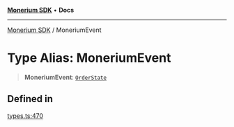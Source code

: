 [**Monerium SDK**](../README.md) • **Docs**

***

[Monerium SDK](../README.md) / MoneriumEvent

# Type Alias: MoneriumEvent

> **MoneriumEvent**: [`OrderState`](../enumerations/OrderState.md)

## Defined in

[types.ts:470](https://github.com/monerium/js-monorepo/blob/530606ad090851a47b688b8e1e3b82094f550d72/packages/sdk/src/types.ts#L470)

